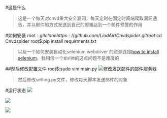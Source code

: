 #这是什么
>这是一个每天对cnvd重大安全漏洞，每天定时在固定时间端爬取漏洞通告，并以邮件的方式发送到自己的邮箱达到一个邮件预警的作用

#如何安装
	root$:git clone https://github.com/LiodAir/Cnvdspider.git
	root$:cd Cnvdspider
	root$:pip install requirments.txt
>以及一个如何安装自动化selenium webdriver 的资源连接[how to install selenium](https://www.jianshu.com/p/08d8aa49c553?utm_source=oschina-app)，我相信一个`爱折腾`的这点问题不是难度的

##然后修改配置文件
	root$:sudo vim main.py
![修改发送邮件的邮件服务器](https://github.com/LiodAir/Cnvdspider/blob/master/images/code.png)
>然后修改setting.py文件，修改每天脚本发送邮件的对象

#运行状态
![](https://github.com/LiodAir/Cnvdspider/blob/master/images/run.png)

![](https://github.com/LiodAir/Cnvdspider/blob/master/images/runa.png)

![](https://github.com/LiodAir/Cnvdspider/blob/master/images/hah.png)

